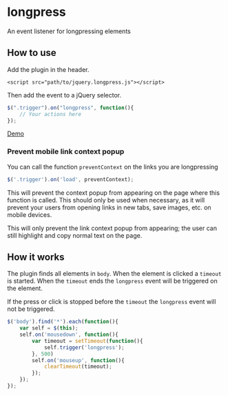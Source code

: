 # longpress
An event listener for longpressing elements
## How to use
Add the plugin in the header.
```html5
<script src="path/to/jquery.longpress.js"></script>
```
Then add the event to a jQuery selector.
```javascript
$(".trigger").on("longpress", function(){
	// Your actions here
});
```
[Demo](http://gunnyarts.github.io/longpress/demo/)

### Prevent mobile link context popup
You can call the function `preventContext` on the links you are longpressing
```javascript
$('.trigger').on('load', preventContext);

```
This will prevent the context popup from appearing on the page where this function is called. This should only be used when necessary, as it will prevent your users from opening links in new tabs, save images, etc. on mobile devices.

This will only prevent the link context popup from appearing; the user can still highlight and copy normal text on the page.
## How it works
The plugin finds all elements in `body`.
When the element is clicked a `timeout` is started. When the `timeout` ends the `longpress` event will be triggered on the element.

If the press or click is stopped before the `timeout` the `longpress` event will not be triggered.
```javascript
$('body').find('*').each(function(){
	var self = $(this);
	self.on('mousedown', function(){
		var timeout = setTimeout(function(){
			self.trigger('longpress');
		}, 500)
		self.on('mouseup', function(){
			clearTimeout(timeout);
		});
	});
});
```